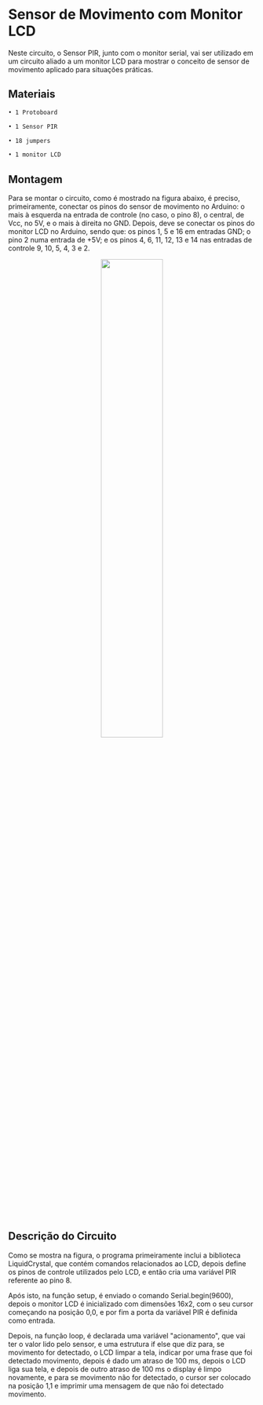 # Sensor de Movimento com Monitor LCD

Neste circuito, o Sensor PIR, junto com o monitor serial, vai ser utilizado em um circuito aliado a um monitor LCD para mostrar o conceito de sensor de movimento aplicado para situações práticas.

## Materiais

```sh
• 1 Protoboard

• 1 Sensor PIR

• 18 jumpers

• 1 monitor LCD
```

## Montagem

Para se montar o circuito, como é mostrado na figura abaixo, é preciso, primeiramente, conectar os pinos do sensor de movimento no Arduino: o mais à esquerda na entrada de controle (no caso, o pino 8), o central, de Vcc, no 5V, e o mais à direita no GND. Depois, deve se conectar os pinos do monitor LCD no Arduino, sendo que: os pinos 1, 5 e 16 em entradas GND; o pino 2 numa entrada de +5V; e os pinos 4, 6, 11, 12, 13 e 14 nas entradas de controle 9, 10, 5, 4, 3 e 2.

<div align="center">
<img src="https://user-images.githubusercontent.com/72284498/201550256-dffcd535-198a-4853-ad44-1c87dbc95457.png" width=50%>
</div>

## Descrição do Circuito

Como se mostra na figura, o programa primeiramente inclui a biblioteca LiquidCrystal, que contém comandos relacionados ao LCD, depois define os pinos de controle utilizados pelo LCD, e então cria uma variável PIR referente ao pino 8.

Após isto, na função setup, é enviado o comando Serial.begin(9600), depois o monitor LCD é inicializado com dimensões 16x2, com o seu cursor começando na posição 0,0, e por fim a porta da variável PIR é definida como entrada.

Depois, na função loop, é declarada uma variável "acionamento", que vai ter o valor lido pelo sensor, e uma estrutura if else que diz para, se movimento for detectado, o LCD limpar a tela, indicar por uma frase que foi detectado movimento, depois é dado um atraso de 100 ms, depois o LCD liga sua tela, e depois de outro atraso de 100 ms o display é limpo novamente, e para se movimento não for detectado, o cursor ser colocado na posição 1,1 e imprimir uma mensagem de que não foi detectado movimento.
